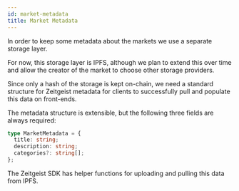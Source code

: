 ```yaml
---
id: market-metadata
title: Market Metadata
---
```


In order to keep some metadata about the markets we use a separate storage
layer.

For now, this storage layer is IPFS, although we plan to extend this over time
and allow the creator of the market to choose other storage providers.

Since only a hash of the storage is kept on-chain, we need a standard structure
for Zeitgeist metadata for clients to successfully pull and populate this data
on front-ends.

The metadata structure is extensible, but the following three fields are always
required:

```ts
type MarketMetadata = {
  title: string;
  description: string;
  categories?: string[];
};
```

The Zeitgeist SDK has helper functions for uploading and pulling this data from
IPFS.
